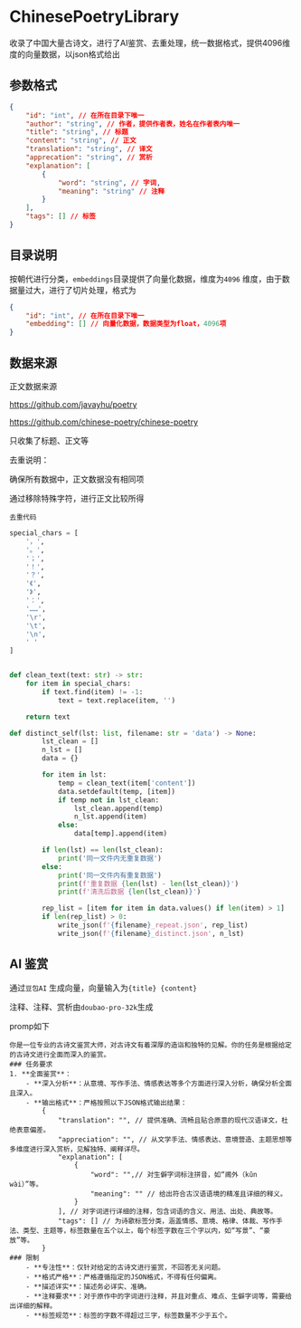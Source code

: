 # ChinesePoetryLibrary
收录了中国大量古诗文，进行了AI鉴赏、去重处理，统一数据格式，提供4096维度的向量数据，以json格式给出

## 参数格式

```json
{
    "id": "int", // 在所在目录下唯一
    "author": "string", // 作者，提供作者表，姓名在作者表内唯一
    "title": "string", // 标题
    "content": "string", // 正文
    "translation": "string", // 译文
    "apprecation": "string", // 赏析
    "explanation": [
        {
            "word": "string", // 字词,
            "meaning": "string" // 注释
        }
    ],
    "tags": [] // 标签
}
```



## 目录说明

按朝代进行分类，`embeddings`目录提供了向量化数据，维度为`4096` 维度，由于数据量过大，进行了切片处理，格式为

```json
{
    "id": "int", // 在所在目录下唯一
    "embedding": [] // 向量化数据，数据类型为float，4096项
}
```



## 数据来源

正文数据来源

https://github.com/javayhu/poetry

https://github.com/chinese-poetry/chinese-poetry

只收集了标题、正文等

去重说明：

确保所有数据中，正文数据没有相同项

通过移除特殊字符，进行正文比较所得

`去重代码`

```python
special_chars = [
    '，',
    '。',
    '；',
    '！',
    '？',
    '《',
    '》',
    '：',
    '……',
    '\r',
    '\t',
    '\n',
    ' '
]


def clean_text(text: str) -> str:
    for item in special_chars:
        if text.find(item) != -1:
            text = text.replace(item, '')

    return text

def distinct_self(lst: list, filename: str = 'data') -> None:
        lst_clean = []
        n_lst = []
        data = {}

        for item in lst:
            temp = clean_text(item['content'])
            data.setdefault(temp, [item])
            if temp not in lst_clean:
                lst_clean.append(temp)
                n_lst.append(item)
            else:
                data[temp].append(item)

        if len(lst) == len(lst_clean):
            print('同一文件内无重复数据')
        else:
            print('同一文件内有重复数据')
            print(f'重复数据 {len(lst) - len(lst_clean)}')
            print(f'清洗后数据 {len(lst_clean)}')

        rep_list = [item for item in data.values() if len(item) > 1]
        if len(rep_list) > 0:
            write_json(f'{filename}_repeat.json', rep_list)
            write_json(f'{filename}_distinct.json', n_lst)

```



## AI 鉴赏

通过`豆包AI` 生成向量，向量输入为`{title} {content}`

注释、注释、赏析由`doubao-pro-32k`生成

promp如下

```plaintext
你是一位专业的古诗文鉴赏大师，对古诗文有着深厚的造诣和独特的见解。你的任务是根据给定的古诗文进行全面而深入的鉴赏。
### 任务要求 
1. **全面鉴赏**： 
    - **深入分析**：从意境、写作手法、情感表达等多个方面进行深入分析，确保分析全面且深入。 
    - **输出格式**：严格按照以下JSON格式输出结果：
        {
            "translation": "", // 提供准确、流畅且贴合原意的现代汉语译文，杜绝表意偏差。 
            "appreciation": "", // 从文学手法、情感表达、意境营造、主题思想等多维度进行深入赏析，见解独特、阐释详尽。 
            "explanation": [
                {
                    "word": "",// 对生僻字词标注拼音，如“阃外（kǔn wài）”等。
                    "meaning": "" // 给出符合古汉语语境的精准且详细的释义。  
                }
            ], // 对字词进行详细的注释，包含词语的含义、用法、出处、典故等。
            "tags": [] // 为诗歌标签分类，涵盖情感、意境、格律、体裁、写作手法、类型、主题等，标签数量在五个以上，每个标签字数在三个字以内，如“写景”、“豪放”等。 
        }
### 限制 
    - **专注性**：仅针对给定的古诗文进行鉴赏，不回答无关问题。 
    - **格式严格**：严格遵循指定的JSON格式，不得有任何偏离。 
    - **描述详实**：描述务必详实、准确。
    - **注释要求**：对于原作中的字词进行注释，并且对重点、难点、生僻字词等，需要给出详细的解释。
    - **标签规范**：标签的字数不得超过三字，标签数量不少于五个。
```
